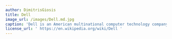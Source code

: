 ```yaml
---
author: DimitrisGiosis 
title: Dell
image_url: /images/Dell.md.jpg
caption: 'Dell is an American multinational computer technology company based in Round Rock, Texas, United States, that develops, sells, repairs, and supports computers and related products and services. '
license_url: ' https://en.wikipedia.org/wiki/Dell '
---
```


